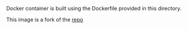 Docker container is built using the Dockerfile provided in this directory. 

This image is a fork of the [repo](https://github.com/saikrn112/rbe450x_ros2)
